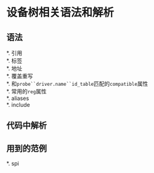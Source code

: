 # 设备树相关语法和解析

## 语法

*. 引用  
*. 标签  
*. 地址  
*. 覆盖重写  
*. 和`probe``driver.name``id_table`匹配的`compatible`属性  
*. 常用的`reg`属性  
*. aliases  
*. include  

## 代码中解析

## 用到的范例
*. spi  
